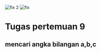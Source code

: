![fix 2](https://user-images.githubusercontent.com/118960008/203722933-cb7abfbd-266e-470d-8ec6-c41c78bacc0b.png)
![fix](https://user-images.githubusercontent.com/118960008/203722707-359a9152-789d-4414-854e-0504326abf49.png)
# Tugas pertemuan 9 
## mencari angka bilangan a,b,c

